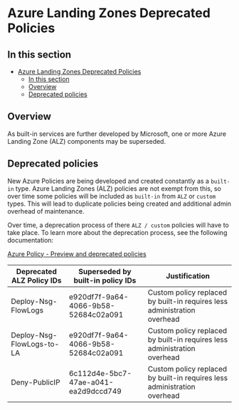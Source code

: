 # Azure Landing Zones Deprecated Policies

## In this section

- [Azure Landing Zones Deprecated Policies](#azure-landing-zones-deprecated-policies)
  - [In this section](#in-this-section)
  - [Overview](#overview)
  - [Deprecated policies](#deprecated-policies)

## Overview

As built-in services are further developed by Microsoft, one or more Azure Landing Zone (ALZ) components may be superseded.

## Deprecated policies

New Azure Policies are being developed and created constantly as a `built-in` type. Azure Landing Zones (ALZ) policies are not exempt from this, so over time some policies will be included as `built-in` from `ALZ` or `custom` types. This will lead to duplicate policies being created and additional admin overhead of maintenance.

Over time, a deprecation process of there `ALZ / custom` policies will have to take place. To learn more about the deprecation process, see the following documentation:

[Azure Policy - Preview and deprecated policies](https://github.com/Azure/azure-policy/blob/master/built-in-policies/README.md#preview-and-deprecated-policies)

| Deprecated ALZ Policy IDs                     | Superseded by built-in policy IDs    | Justification                                                            |
|-----------------------------------------------|--------------------------------------|--------------------------------------------------------------------------|
| Deploy-Nsg-FlowLogs | e920df7f-9a64-4066-9b58-52684c02a091 | Custom policy replaced by built-in requires less administration overhead |
| Deploy-Nsg-FlowLogs-to-LA | e920df7f-9a64-4066-9b58-52684c02a091 | Custom policy replaced by built-in requires less administration overhead |
| Deny-PublicIP | 6c112d4e-5bc7-47ae-a041-ea2d9dccd749 | Custom policy replaced by built-in requires less administration overhead |½
